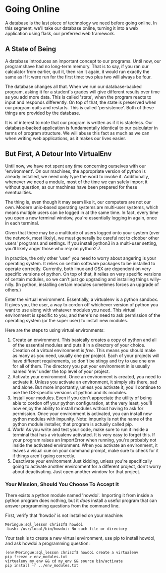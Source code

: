 Going Online
============
A database is the last piece of technology we need before going online. In this segment, we'll take our database online, turning it into a web application using flask, our preferred web framework.

A State of Being
----------------
A database introduces an important concept to our programs. Until now, our programshave had no long-term memory. That is to say, if you ran our calculator from earlier, quit it, then ran it again, it would run exactly the same as if it were run for the first time: two plus two will always be four. 

The database changes all that. When we run our database-backed program, asking it for a student's grades will give different results over time as you add more data. This is called 'state', when the program reacts to input and responds differently. On top of that, the state is preserved when our program quits and restarts. This is called 'persistence'. Both of these things are provided by the database. 

It is of interest to note that our program is written as if it is stateless. Our database-backed application is fundamentally identical to our calculator in terms of program structure. We will abuse this fact as much as we can when writing web applications, as it makes our lives easier.

But First, A Detour Into VirtualEnv
-----------------------------------
Until now, we have not spent any time concerning ourselves with our 'environment'. On our machines, the appropriate version of python is already installed, we need only type the word to invoke it. Additionally, whenever we need a module, most of the time we can safely import it without question, as our machines have been prepared for these eventualities.

The thing is, even though it may seem like it, our computers are not our own. Modern unix-based operating systems are multi-user systems, which means multiple users can be logged in at the same time. In fact, every time you open a new terminal window, you're essentially logging in again, once in each terminal.

Given that there may be a multitude of users logged onto your system (over the network, most likely), we must generally be careful not to clobber other users' programs and settings. If you install python3 in a multi-user setting, you'll likely anger those who rely on python2.7.

In practice, the only other 'user' you need to worry about angering is your operating system. It relies on certain software packages to be installed to operate correctly. Currently, both linux and OSX are dependent on very specific versions of python. On top of that, it relies on very specific versions of certain modules, so we can't just go upgrading and installing things willy-nilly. (In python, installing certain modules sometimes forces an upgrade of others.)

Enter the virtual environment. Essentially, a virtualenv is a python sandbox. It gives you, the user, a way to cordon off whichever version of python you want to use along with whatever modules you need. This virtual environment is specific to you, and there's no need to ask permission of the operating system (or the super user) to install new modules.

Here are the steps to using virtual environments:

1. Create an environment.
This basically creates a copy of python and all of the essential modules and puts it in a directory of your choice. Creation of a virtual environment is _free_. This means you should make as many as you need, usually one per project. Each of your projects will have different requirements, so don't be stingy and try to use one env for all of them. The directory you put your environment in is usually named 'env' under the top level of your project.
2. Activate your environment.
Once an environment is created, you need to activate it. Unless you activate an environment, it simply sits there, sad and alone. But more importantly, unless you activate it, you'll continue to use the OS-specific versions of python and its modules.
3. Install your modules.
Even if you don't appreciate the utility of being able to cordon off your python configuration, at the very least, you'll now enjoy the ability to install modules without having to ask for permission. Once your environment is activated, you can install new python modules with impunity. Note: impunity is not the name of the python module installer, that program is actually called pip.
4. Work!
As you write and test your code, make sure to run it inside a terminal that has a virtualenv activated. It is very easy to forget this. If your program raises an ImportError when running, you're probably not inside the activated environment. When you activate an environment, it leaves a visual cue on your command prompt, make sure to check for it if things aren't going correctly.
5. Deactivate your environment
Just kidding, unless you're specifically going to activate another environment for a different project, don't worry about deactivating. Just open another window for that project.

### Your Mission, Should You Choose To Accept It
There exists a python module named 'howdoi'. Importing it from inside a python program does nothing, but it _does_ install a useful program that can answer programming questions from the command line.

First, verify that 'howdoi' is not installed on your machine:

    Meringue:sql_lesson chriszf$ howdoi
    -bash: /usr/local/bin/howdoi: No such file or directory

Your task is to create a new virtual environment, use pip to install howdoi, and ask howdoi a programming question:

    (env)Meringue:sql_lesson chriszf$ howdoi create a virtualenv
    pip freeze > env_modules.txt
    virtualenv my_env && cd my_env && source bin/activate
    pip install -r ../env_modules.txt



